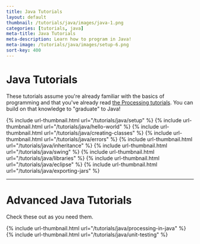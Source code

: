```yaml
---
title: Java Tutorials
layout: default
thumbnail: /tutorials/java/images/java-1.png
categories: [tutorials, java]
meta-title: Java Tutorials
meta-description: Learn how to program in Java!
meta-image: /tutorials/java/images/setup-6.png
sort-key: 400
---
```


# Java Tutorials

These tutorials assume you're already familiar with the basics of programming and that you've already read [the Processing tutorials](/tutorials/processing/). You can build on that knowledge to "graduate" to Java!

<div class="thumbnail-link-container">
{% include url-thumbnail.html url="/tutorials/java/setup" %}
{% include url-thumbnail.html url="/tutorials/java/hello-world" %}
{% include url-thumbnail.html url="/tutorials/java/creating-classes" %}
{% include url-thumbnail.html url="/tutorials/java/errors" %}
{% include url-thumbnail.html url="/tutorials/java/inheritance" %}
{% include url-thumbnail.html url="/tutorials/java/swing" %}
{% include url-thumbnail.html url="/tutorials/java/libraries" %}
{% include url-thumbnail.html url="/tutorials/java/eclipse" %}
{% include url-thumbnail.html url="/tutorials/java/exporting-jars" %}
</div>

---

# Advanced Java Tutorials

Check these out as you need them.

<div class="thumbnail-link-container">
{% include url-thumbnail.html url="/tutorials/java/processing-in-java" %}
{% include url-thumbnail.html url="/tutorials/java/unit-testing" %}
</div>